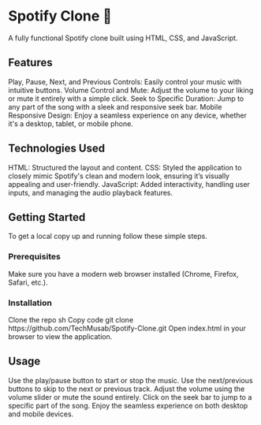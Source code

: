 <h1>Spotify Clone 🎵</h1>
A fully functional Spotify clone built using HTML, CSS, and JavaScript.
<h2>Features</h2>
Play, Pause, Next, and Previous Controls: Easily control your music with intuitive buttons.
Volume Control and Mute: Adjust the volume to your liking or mute it entirely with a simple click.
Seek to Specific Duration: Jump to any part of the song with a sleek and responsive seek bar.
Mobile Responsive Design: Enjoy a seamless experience on any device, whether it's a desktop, tablet, or mobile phone.
<h2>Technologies Used</h2>
HTML: Structured the layout and content.
CSS: Styled the application to closely mimic Spotify's clean and modern look, ensuring it’s visually appealing and user-friendly.
JavaScript: Added interactivity, handling user inputs, and managing the audio playback features.
<h2>Getting Started</h2>
To get a local copy up and running follow these simple steps.
<h3>Prerequisites</h3>
Make sure you have a modern web browser installed (Chrome, Firefox, Safari, etc.).

<h3>Installation</h3>
Clone the repo
sh
Copy code
git clone https://github.com/TechMusab/Spotify-Clone.git
Open index.html in your browser to view the application.
<h2>Usage</h2>
Use the play/pause button to start or stop the music.
Use the next/previous buttons to skip to the next or previous track.
Adjust the volume using the volume slider or mute the sound entirely.
Click on the seek bar to jump to a specific part of the song.
Enjoy the seamless experience on both desktop and mobile devices.
